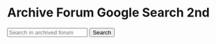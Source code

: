 # Archive Forum Google Search 2nd
<form action="https://www.google.com/search" class="searchform" method="get" name="searchform" target="_blank">
<input name="sitesearch" type="hidden" value="nwchemgit.github.io/Special_AWCforum">
<input autocomplete="on" class="form-control search" name="q" placeholder="Search in archived forum" required="required"  type="text">
<button class="button" type="submit">Search</button>
</form>